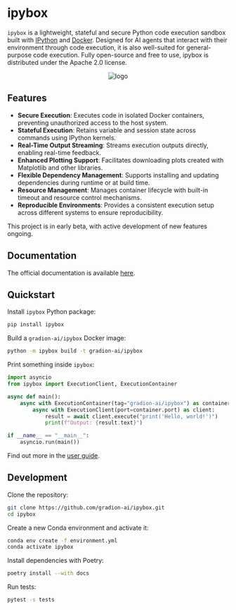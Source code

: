 # ipybox

`ipybox` is a lightweight, stateful and secure Python code execution sandbox built with [IPython](https://ipython.org/) and [Docker](https://www.docker.com/). Designed for AI agents that interact with their environment through code execution, it is also well-suited for general-purpose code execution. Fully open-source and free to use, ipybox is distributed under the Apache 2.0 license.

<p align="center">
  <img src="docs/img/logo.png" alt="logo">
</p>

## Features

- **Secure Execution**: Executes code in isolated Docker containers, preventing unauthorized access to the host system.
- **Stateful Execution**: Retains variable and session state across commands using IPython kernels.
- **Real-Time Output Streaming**: Streams execution outputs directly, enabling real-time feedback.
- **Enhanced Plotting Support**: Facilitates downloading plots created with Matplotlib and other libraries.
- **Flexible Dependency Management**: Supports installing and updating dependencies during runtime or at build time.
- **Resource Management**: Manages container lifecycle with built-in timeout and resource control mechanisms.
- **Reproducible Environments**: Provides a consistent execution setup across different systems to ensure reproducibility.

This project is in early beta, with active development of new features ongoing.

## Documentation

The official documentation is available [here](https://gradion-ai.github.io/ipybox/).

## Quickstart

Install `ipybox` Python package:

```bash
pip install ipybox
```

Build a `gradion-ai/ipybox` Docker image:

```bash
python -m ipybox build -t gradion-ai/ipybox
```

Print something inside `ipybox`:

```python
import asyncio
from ipybox import ExecutionClient, ExecutionContainer

async def main():
    async with ExecutionContainer(tag="gradion-ai/ipybox") as container:
        async with ExecutionClient(port=container.port) as client:
            result = await client.execute("print('Hello, world!')")
            print(f"Output: {result.text}")

if __name__ == "__main__":
    asyncio.run(main())
```

Find out more in the [user guide](https://gradion-ai.github.io/ipybox/).

## Development

Clone the repository:

```bash
git clone https://github.com/gradion-ai/ipybox.git
cd ipybox
```

Create a new Conda environment and activate it:

```bash
conda env create -f environment.yml
conda activate ipybox
```

Install dependencies with Poetry:

```bash
poetry install --with docs
```

Run tests:

```bash
pytest -s tests
```
